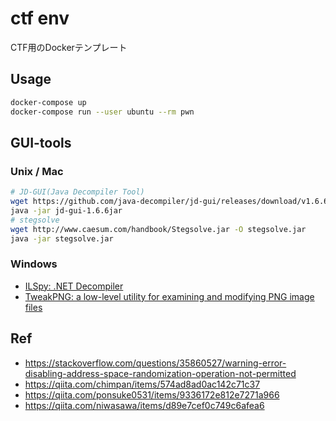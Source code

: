 # ctf env

CTF用のDockerテンプレート

## Usage

```zsh
docker-compose up
docker-compose run --user ubuntu --rm pwn
```

## GUI-tools

### Unix / Mac

```bash
# JD-GUI(Java Decompiler Tool)
wget https://github.com/java-decompiler/jd-gui/releases/download/v1.6.6/jd-gui-1.6.6.jar
java -jar jd-gui-1.6.6jar
# stegsolve
wget http://www.caesum.com/handbook/Stegsolve.jar -O stegsolve.jar
java -jar stegsolve.jar
```

### Windows

- [ILSpy: .NET Decompiler](https://github.com/icsharpcode/ILSpy)
- [TweakPNG: a low-level utility for examining and modifying PNG image files](http://entropymine.com/jason/tweakpng/)

## Ref

- https://stackoverflow.com/questions/35860527/warning-error-disabling-address-space-randomization-operation-not-permitted
- https://qiita.com/chimpan/items/574ad8ad0ac142c71c37
- https://qiita.com/ponsuke0531/items/9336172e812e7271a966
- https://qiita.com/niwasawa/items/d89e7cef0c749c6afea6

